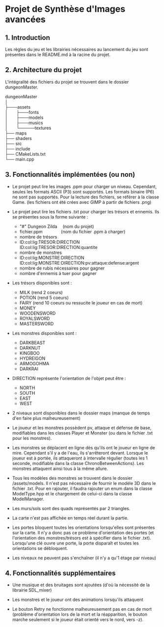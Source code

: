 # Projet de Synthèse d'Images avancées

## 1. Introduction

Les règles du jeu et les librairies nécessaires au lancement du jeu sont présentes dans le README.md à la racine du
projet.

## 2. Architecture du projet

L'intégralité des fichiers du projet se trouvent dans le dossier dungeonMaster.

dungeonMaster   
│  
├───assets  
│&emsp;&emsp;├───fonts  
│&emsp;&emsp;├───models  
│&emsp;&emsp;├───musics  
│&emsp;&emsp;└─────textures  
├── maps  
├── shaders  
├── src  
├── include  
├── CMakeLists.txt  
└── main.cpp

## 3. Fonctionnalités implémentées (ou non)

- Le projet peut lire les images .ppm pour charger un niveau. Cependant, seules les formats ASCII (P3) sont supportés.
  Les formats binaire (P6) ne sont pas supportés. Pour la lecture des fichiers, se référer à la classe Game. (les
  fichiers ont été crées avec GIMP à partir de fichiers .png)


- Le projet peut lire les fichiers .txt pour charger les trésors et ennemis. Ils se présentes sous la forme suivante :
    - "#" Dungeon Zilda &emsp;(nom du projet)
    - fichier.ppm &emsp;&emsp;&emsp;&emsp;(nom du fichier .ppm à charger)
    - nombre de trésors
    - ID:col:lig:TRESOR:DIRECTION &emsp;&emsp; ID:col:lig:TRESOR:DIRECTION:quantite
    - nombre de monstres
    - ID:col:lig:MONSTRE:DIRECTION &emsp;&emsp; ID:col:lig:MONSTRE:DIRECTION:pv:attaque:defense:argent
    - nombre de rubis nécessaires pour gagner
    - nombre d'ennemis à tuer pour gagner


- Les trésors disponibles sont :
    - MILK (rend 2 coeurs)
    - POTION (rend 5 coeurs)
    - FAIRY (rend 10 coeurs ou ressucite le joueur en cas de mort)
    - MONEY
    - WOODENSWORD
    - ROYALSWORD
    - MASTERSWORD


- Les monstres disponibles sont :
    - DARKBEAST
    - DARKNUT
    - KINGBOO
    - HYDREIGON
    - ARMOGOHMA
    - DARKRAI


- DIRECTION représente l'orientation de l'objet peut être :
    - NORTH
    - SOUTH
    - EAST
    - WEST

- 2 niveaux sont disponibles dans le dossier maps (manque de temps d'en faire plus malheureusement)


- Le joueur et les monstres possèdent pv, attaque et défense de base, modifiables dans les classes Player et Monster (ou
  dans le fichier .txt pour les monstres).


- Les monstres se déplacent en ligne dès qu'ils ont le joueur en ligne de mire. Cependant s'il y a de l'eau, ils
  s'arrêteront devant. Lorsque le joueur est à portée, ils attaqueront à intervalle régulier (toutes les 1 seconde,
  modifiable dans la classe ChronoBetweenActions). Les monstres attaquent ainsi tous à la même allure.


- Tous les modèles des monstres se trouvent dans le dossier /assets/models. Il n'est pas nécessaire de fournir le modèle
  3D dans le fichier .txt. Pour en rajouter, il faudra rajouter un enum dans la classe ModelType.hpp et le chargement de
  celui-ci dans la classe ModelManager.


- Les murs/sols sont des quads représentés par 2 triangles.


- La carte n'est pas affichée en temps réel durant la partie.


- Les portes bloquent toutes les orientations lorsqu'elles sont présentes sur la carte. Il n'y a donc pas ce problème
  d'orientation des portes (et l'orientation des monstres/trésors est à spécifier dans le fichier .txt). Lorsqu'une clé
  ouvre une porte, la porte disparaît et toutes les orientations se débloquent.


- Les niveaux ne peuvent pas s'enchaîner (il n'y a qu'1 étage par niveau)

## 4. Fonctionnalités supplémentaires

- Une musique et des bruitages sont ajoutées (d'où la nécessité de la librairie SDL_mixer)

- Les monstres et le joueur ont des animations lorsqu'ils attaquent

- Le bouton Retry ne fonctionne malheureusement pas en cas de mort (problème d'orientation lors de la mort et la
  réapparition, le bouton marche seulement si le joueur était orienté vers le nord, vers -z).

